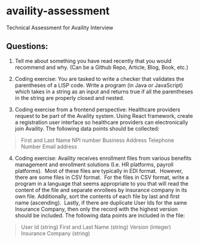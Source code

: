 # availity-assessment
Technical Assessment for Availity Interview

## Questions: ##
1. Tell me about something you have read recently that you would recommend and why. (Can be a Github Repo, Article, Blog, Book, etc.)

2. Coding exercise: You are tasked to write a checker that validates the parentheses of a LISP code. Write a program (in Java or JavaScript) which takes in a string as an input and returns true if all the parentheses in the string are properly closed and nested.

3. Coding exercise from a frontend perspective: Healthcare providers request to be part of the Availity system. Using React framework, create a registration user interface so healthcare providers can electronically join Availity. The following data points should be collected:
> First and Last Name
> NPI number
> Business Address
> Telephone Number
> Email address

4. Coding exercise: Availity receives enrollment files from various benefits management and enrollment solutions (I.e. HR platforms, payroll platforms).  Most of these files are typically in EDI format.  However, there are some files in CSV format.  For the files in CSV format, write a program in a language that seems appropriate to you that will read the content of the file and separate enrollees by insurance company in its own file. Additionally, sort the contents of each file by last and first name (ascending).  Lastly, if there are duplicate User Ids for the same Insurance Company, then only the record with the highest version should be included. The following data points are included in the file:
> User Id (string)
> First and Last Name (string)
> Version (integer)
> Insurance Company (string)
